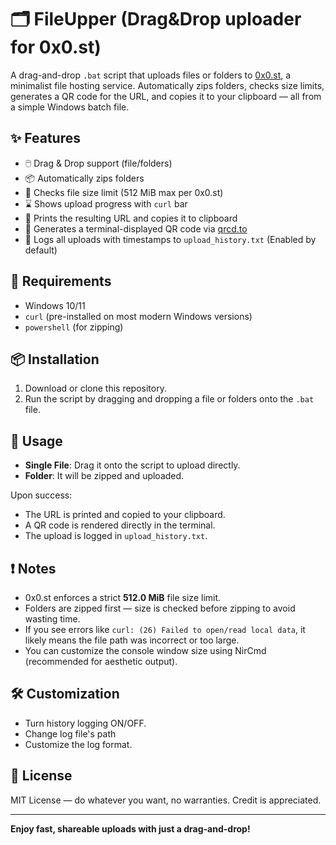 # 🗂️ FileUpper (Drag&Drop uploader for 0x0.st)

A drag-and-drop `.bat` script that uploads files or folders to [0x0.st](https://0x0.st), a minimalist file hosting service. Automatically zips folders, checks size limits, generates a QR code for the URL, and copies it to your clipboard — all from a simple Windows batch file.

## ✨ Features

- 🖱️ Drag & Drop support (file/folders)
- 📦 Automatically zips folders
- 📏 Checks file size limit (512 MiB max per 0x0.st)
- ⌛ Shows upload progress with `curl` bar
- 🔗 Prints the resulting URL and copies it to clipboard
- 📱 Generates a terminal-displayed QR code via [qrcd.to](https://qrcd.to)
- 📝 Logs all uploads with timestamps to `upload_history.txt` (Enabled by default)

## 🧰 Requirements

- Windows 10/11
- `curl` (pre-installed on most modern Windows versions)
- `powershell` (for zipping)

## 📦 Installation

1. Download or clone this repository.
3. Run the script by dragging and dropping a file or folders onto the `.bat` file.

## 🚀 Usage

- **Single File**: Drag it onto the script to upload directly.
- **Folder**: It will be zipped and uploaded.

Upon success:
- The URL is printed and copied to your clipboard.
- A QR code is rendered directly in the terminal.
- The upload is logged in `upload_history.txt`.

## ❗ Notes

- 0x0.st enforces a strict **512.0 MiB** file size limit.
- Folders are zipped first — size is checked before zipping to avoid wasting time.
- If you see errors like `curl: (26) Failed to open/read local data`, it likely means the file path was incorrect or too large.
- You can customize the console window size using NirCmd (recommended for aesthetic output).

## 🛠 Customization

- Turn history logging ON/OFF.
- Change log file's path
- Customize the log format.

## 📃 License

MIT License — do whatever you want, no warranties. Credit is appreciated.

---

**Enjoy fast, shareable uploads with just a drag-and-drop!**

